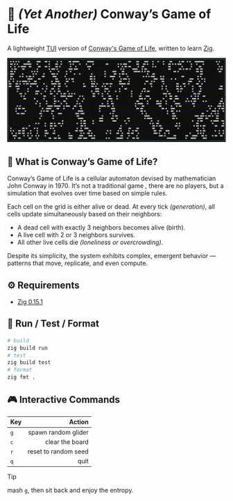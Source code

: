 # 🧬 _(Yet Another)_ Conway’s Game of Life

A lightweight [TUI](https://en.wikipedia.org/wiki/Text-based_user_interface)
version of
[Conway's Game of Life](https://en.wikipedia.org/wiki/Conway%27s_Game_of_Life),
written to learn [Zig](https://ziglang.org/).

<p align="center">
  <img src="./docs/assets/example.gif" />
</p>

## 🧩 What is Conway’s Game of Life?

Conway’s Game of Life is a cellular automaton devised by mathematician John
Conway in 1970. It’s not a traditional game , there are no players, but a
simulation that evolves over time based on simple rules.

Each cell on the grid is either alive or dead. At every tick _(generation)_, all
cells update simultaneously based on their neighbors:

- A dead cell with exactly 3 neighbors becomes alive (birth).
- A live cell with 2 or 3 neighbors survives.
- All other live cells die _(loneliness or overcrowding)_.

Despite its simplicity, the system exhibits complex, emergent behavior —
patterns that move, replicate, and even compute.

## ⚙️ Requirements

- [Zig 0.15.1](https://ziglang.org/download/0.15.1/release-notes.html)

## 🚀 Run / Test / Format

```bash
# build
zig build run
# test
zig build test
# format
zig fmt .
```

## 🎮 Interactive Commands

| Key |               Action |
| :-- | -------------------: |
| `g` |  spawn random glider |
| `c` |      clear the board |
| `r` | reset to random seed |
| `q` |                 quit |

> [!TIP]
> mash `g`, then sit back and enjoy the entropy.

